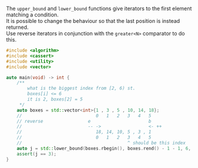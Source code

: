The `upper_bound` and `lower_bound` functions give iterators to the first element matching a condition.  
It is possible to change the behaviour so that the last position is instead returned.  
Use reverse iterators in conjunction with the `greater<N>` comparator to do this.

```cpp
#include <algorithm>
#include <cassert>
#include <utility>
#include <vector>

auto main(void) -> int {
    /**
        what is the biggest index from [2, 6) st.
        boxes[i] <= 6
        it is 2, boxes[2] = 5
     */
    auto boxes = std::vector<int>{1 , 3 , 5 , 10, 14, 18};
    //                            0   1   2   3   4   5
    // reverse                 e                      b
    //                         -- ->                  <- ++
    //                            18, 14, 10, 5 , 3 , 1
    //                            0   1   2   3   4   5
    //                                        ^ should be this index
    auto j = std::lower_bound(boxes.rbegin(), boxes.rend() - 1 - 1, 6, std::greater<int>()) - boxes.rbegin();
    assert(j == 3);
}
```

